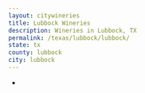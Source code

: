 ```yaml
---
layout: citywineries
title: Lubbock Wineries
description: Wineries in Lubbock, TX
permalink: /texas/lubbock/lubbock/
state: tx
county: lubbock
city: lubbock
---
```

-
